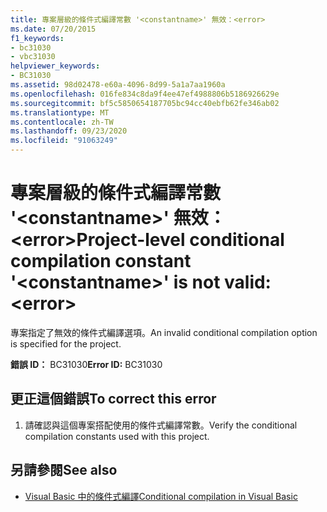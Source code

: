 ```yaml
---
title: 專案層級的條件式編譯常數 '<constantname>' 無效：<error>
ms.date: 07/20/2015
f1_keywords:
- bc31030
- vbc31030
helpviewer_keywords:
- BC31030
ms.assetid: 98d02478-e60a-4096-8d99-5a1a7aa1960a
ms.openlocfilehash: 016fe834c8da9f4ee47ef4988806b5186926629e
ms.sourcegitcommit: bf5c5850654187705bc94cc40ebfb62fe346ab02
ms.translationtype: MT
ms.contentlocale: zh-TW
ms.lasthandoff: 09/23/2020
ms.locfileid: "91063249"
---
```

# <a name="project-level-conditional-compilation-constant-constantname-is-not-valid-error"></a><span data-ttu-id="b634e-102">專案層級的條件式編譯常數 '\<constantname>' 無效：\<error></span><span class="sxs-lookup"><span data-stu-id="b634e-102">Project-level conditional compilation constant '\<constantname>' is not valid: \<error></span></span>

<span data-ttu-id="b634e-103">專案指定了無效的條件式編譯選項。</span><span class="sxs-lookup"><span data-stu-id="b634e-103">An invalid conditional compilation option is specified for the project.</span></span>  
  
 <span data-ttu-id="b634e-104">**錯誤 ID：** BC31030</span><span class="sxs-lookup"><span data-stu-id="b634e-104">**Error ID:** BC31030</span></span>  
  
## <a name="to-correct-this-error"></a><span data-ttu-id="b634e-105">更正這個錯誤</span><span class="sxs-lookup"><span data-stu-id="b634e-105">To correct this error</span></span>  
  
1. <span data-ttu-id="b634e-106">請確認與這個專案搭配使用的條件式編譯常數。</span><span class="sxs-lookup"><span data-stu-id="b634e-106">Verify the conditional compilation constants used with this project.</span></span>  
  
## <a name="see-also"></a><span data-ttu-id="b634e-107">另請參閱</span><span class="sxs-lookup"><span data-stu-id="b634e-107">See also</span></span>

- [<span data-ttu-id="b634e-108">Visual Basic 中的條件式編譯</span><span class="sxs-lookup"><span data-stu-id="b634e-108">Conditional compilation in Visual Basic</span></span>](../programming-guide/program-structure/conditional-compilation.md)
